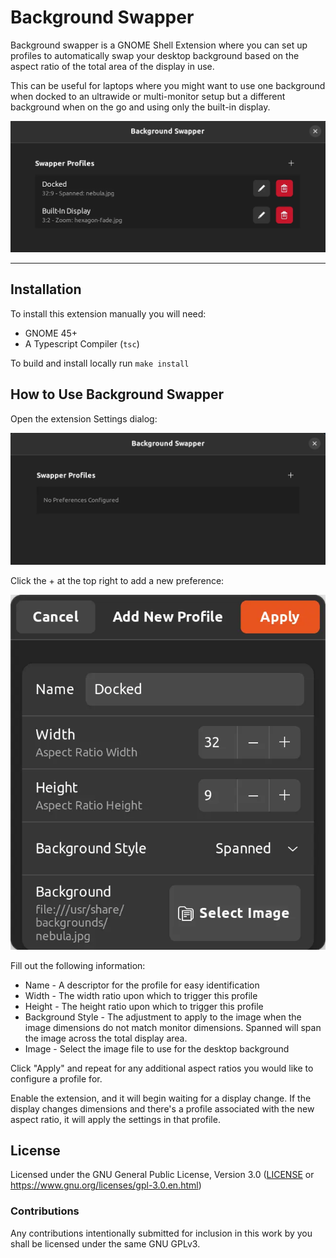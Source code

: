 # Background Swapper

Background swapper is a GNOME Shell Extension where you can set up profiles to automatically swap your desktop background based on the aspect ratio of the total area of the display in use.

This can be useful for laptops where you might want to use one background when docked to an ultrawide or multi-monitor setup but a different background when on the go and using only the built-in display.

[![](./screenshots/prefs_dialog.webp)](https://raw.githubusercontent/cfrenette/background-swapper/master/screenshots/prefs_dialog.webp)

---

## Installation

To install this extension manually you will need:

-   GNOME 45+
-   A Typescript Compiler (`tsc`)

To build and install locally run `make install`

## How to Use Background Swapper

Open the extension Settings dialog:

[![](./screenshots/prefs_none.webp)](https://raw.githubusercontent/cfrenette/background-swapper/master/screenshots/prefs_none.webp)

Click the + at the top right to add a new preference:

[![](./screenshots/prefs_editor.webp)](https://raw.githubusercontent/cfrenette/background-swapper/master/screenshots/prefs_editor.webp)

Fill out the following information:

-   Name - A descriptor for the profile for easy identification
-   Width - The width ratio upon which to trigger this profile
-   Height - The height ratio upon which to trigger this profile
-   Background Style - The adjustment to apply to the image when the image dimensions do not match monitor dimensions. Spanned will span the image across the total display area.
-   Image - Select the image file to use for the desktop background

Click "Apply" and repeat for any additional aspect ratios you would like to configure a profile for.

Enable the extension, and it will begin waiting for a display change. If the display changes dimensions and there's a profile associated with the new aspect ratio, it will apply the settings in that profile.

## License

Licensed under the GNU General Public License, Version 3.0 ([LICENSE](LICENSE) or https://www.gnu.org/licenses/gpl-3.0.en.html)

### Contributions

Any contributions intentionally submitted for inclusion in this work by you shall be licensed under the same GNU GPLv3.
